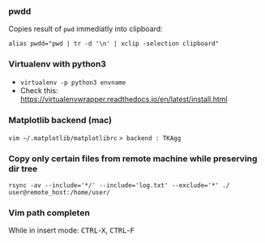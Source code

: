 ### pwdd
Copies result of ```pwd``` immediatly into clipboard:

```alias pwdd="pwd | tr -d '\n' | xclip -selection clipboard"```

### Virtualenv with python3

- ```virtualenv -p python3 envname```
- Check this: https://virtualenvwrapper.readthedocs.io/en/latest/install.html

### Matplotlib backend (mac)
```vim ~/.matplotlib/matplotlibrc```
```> backend : TKAgg```

### Copy only certain files from remote machine while preserving dir tree
```rsync -av --include='*/' --include='log.txt' --exclude='*' ./ user@remote_host:/home/user/```

### Vim path completen
While in insert mode: <kbd>CTRL</kbd>-<kbd>X</kbd>, <kbd>CTRL</kbd>-<kbd>F</kbd>

